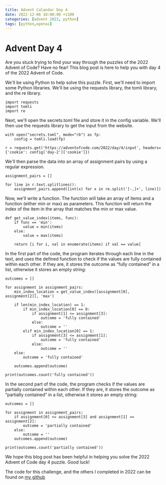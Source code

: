 ```yaml
---
title: Advent Calandar Day 4
date: 2022-12-06 10:00:00 +1100
categories: [advent 2022, python]
tags: [python,openai] 
---
```


# Advent Day 4

Are you stuck trying to find your way through the puzzles of the 2022 Advent of Code? Have no fear! This blog post is here to help you with day 4 of the 2022 Advent of Code.

We'll be using Python to help solve this puzzle. First, we'll need to import some Python libraries. We'll be using the requests library, the tomli library, and the re library.
```
import requests
import tomli
import re 
```

Next, we'll open the secrets.toml file and store it in the config variable. We'll then use the requests library to get the input from the website.
```
with open("secrets.toml", mode="rb") as fp:
    config = tomli.load(fp)

r = requests.get('https://adventofcode.com/2022/day/4/input', headers={'cookie': config['day-2']['cookie']})
```

We'll then parse the data into an array of assignment pairs by using a regular expression.
```
assignment_pairs = []

for line in r.text.splitlines():
    assignment_pairs.append([int(x) for x in re.split('[-,]+', line)])
```

Now, we'll write a function. The function will take an array of items and a function (either min or max) as parameters. This function will return the index of the item in the array that matches the min or max value.
```
def get_value_index(items, func):
    if func == 'min':
        value = min(items)
    else:
        value = max(items)

    return [i for i, val in enumerate(items) if val == value]
```

In the first part of the code, the program iterates through each line in the text, and uses the defined function to check if the values are fully contained within each other. If they are, it stores the outcome as “fully contained” in a list, otherwise it stores an empty string: 
```
outcomes = []

for assignment in assignment_pairs:
    min_index_location = get_value_index([assignment[0], assignment[2]], 'max')

    if len(min_index_location) == 1:
        if min_index_location[0] == 0:
            if assignment[1] <= assignment[3]:
                outcome = 'fully contained'
            else:
                outcome = ''
        elif min_index_location[0] == 1:
            if assignment[3] <= assignment[1]:
                outcome = 'fully contained'
            else:
                outcome = ''
    else:
        outcome = 'fully contained'

    outcomes.append(outcome)

print(outcomes.count('fully contained'))
```

In the second part of the code, the program checks if the values are partially contained within each other. If they are, it stores the outcome as “partially contained” in a list, otherwise it stores an empty string: 
```
outcomes = []

for assignment in assignment_pairs:
    if assignment[0] <= assignment[3] and assignment[1] >= assignment[2]:
        outcome = 'partially contained'
    else:
        outcome = ''
    outcomes.append(outcome)

print(outcomes.count('partially contained'))
```

We hope this blog post has been helpful in helping you solve the 2022 Advent of Code day 4 puzzle. Good luck!

The code for this challenge, and the others I completed in 2022 can be found on [my github](https://github.com/ufJmacca/advent2022)